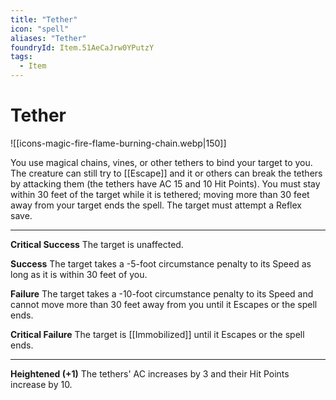 ```yaml
---
title: "Tether"
icon: "spell"
aliases: "Tether"
foundryId: Item.51AeCaJrw0YPutzY
tags:
  - Item
---
```


# Tether
![[icons-magic-fire-flame-burning-chain.webp|150]]

You use magical chains, vines, or other tethers to bind your target to you. The creature can still try to [[Escape]] and it or others can break the tethers by attacking them (the tethers have AC 15 and 10 Hit Points). You must stay within 30 feet of the target while it is tethered; moving more than 30 feet away from your target ends the spell. The target must attempt a Reflex save.

* * *

**Critical Success** The target is unaffected.

**Success** The target takes a -5-foot circumstance penalty to its Speed as long as it is within 30 feet of you.

**Failure** The target takes a -10-foot circumstance penalty to its Speed and cannot move more than 30 feet away from you until it Escapes or the spell ends.

**Critical Failure** The target is [[Immobilized]] until it Escapes or the spell ends.

* * *

**Heightened (+1)** The tethers' AC increases by 3 and their Hit Points increase by 10.
